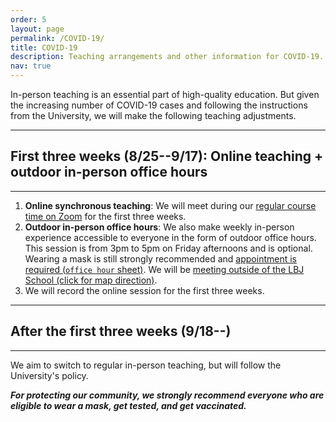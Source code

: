 ```yaml
---
order: 5
layout: page
permalink: /COVID-19/
title: COVID-19
description: Teaching arrangements and other information for COVID-19.
nav: true
---
```


In-person teaching is an essential part of high-quality education. But given the increasing number of COVID-19 cases and following the instructions from the University, we will make the following teaching adjustments.

---
## First three weeks (8/25--9/17): Online teaching + outdoor in-person office hours
---

1. **Online synchronous teaching**: We will meet during our [regular course time on Zoom](https://utexas.instructure.com/courses/1311365/external_tools/51041) for the first three weeks. 
2. **Outdoor in-person office hours**: We also make weekly in-person experience accessible to everyone in the form of outdoor office hours. This session is from 3pm to 5pm on Friday afternoons and is optional. Wearing a mask is still strongly recommended and [appointment is required (`office hour` sheet)](https://docs.google.com/spreadsheets/d/1dTtRQwt6XPxe62AXGHzdDKFAFL9LX7BB1R-M8kk95Sw/edit?usp=sharing). We will be [meeting outside of the LBJ School (click for map direction)](/assets/img/office_hour.JPG).
3. We will record the online session for the first three weeks.

---
## After the first three weeks (9/18--)
---

We aim to switch to regular in-person teaching, but will follow the University's policy.

**_For protecting our community, we strongly recommend everyone who are eligible to wear a mask, get tested, and get vaccinated._**
